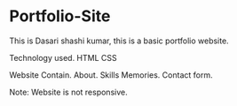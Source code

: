 # Portfolio-Site
This is Dasari shashi kumar, this is a basic portfolio website.

Technology used.
HTML
CSS

Website Contain.
About.
Skills
Memories.
Contact form.

Note: Website is not responsive.

